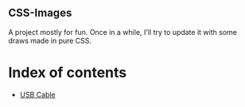 ## CSS-Images

A project mostly for fun. Once in a while, I'll try to update it with some draws made in pure CSS.

# Index of contents

- [USB Cable](../master/USBCable)